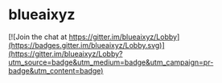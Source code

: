 # blueaixyz

[![Join the chat at https://gitter.im/blueaixyz/Lobby](https://badges.gitter.im/blueaixyz/Lobby.svg)](https://gitter.im/blueaixyz/Lobby?utm_source=badge&utm_medium=badge&utm_campaign=pr-badge&utm_content=badge)
